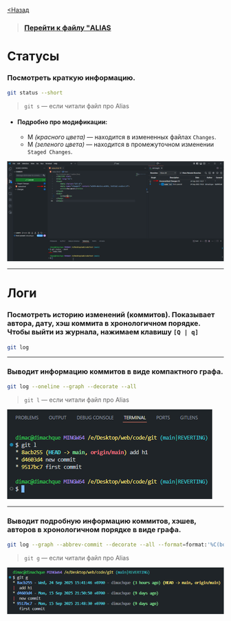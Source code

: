 [<Назад](/readme.md)

> ### [Перейти к файлу "ALIAS](/readme_ru/Alias.md)

# Статусы

### Посмотреть краткую информацию.

```bash
git status --short
```
> `git s` — если читали файл про Alias

* #### Подробно про модификации:
    + M *(красного цвета)* — находится в измененных файлах `Changes`.
    + M *(зеленого цвета)* — находится в промежуточном изменении `Staged Changes`.

![](/assets/Status%20'n'%20Logs/git%20status.png)

---

# Логи

### Посмотреть историю изменений (коммитов). Показывает автора, дату, хэш коммита в хронологичном порядке. Чтобы выйти из журнала, нажимаем клавишу `[Q | q]`

```bash
git log
```

---

### Выводит информацию коммитов в виде компактного графа.

```bash
git log --oneline --graph --decorate --all
```
> `git l` — если читали файл про Alias

![](/assets/Status%20'n'%20Logs/git%20log.png)

---

### Выводит подробную информацию коммитов, хэшев, авторов в хронологичном порядке в виде графа.

```bash
git log --graph --abbrev-commit --decorate --all --format=format:'%C(bold blue)%h%C(reset) - %C(bold cyan)%aD%C(dim white) - %an%C(reset) %C(bold green)(%ar)%C(reset)%C(bold yellow)%d%C(reset)%n %C(white)%s%C(reset)'
```
> `git g` — если читали файл про Alias

![](/assets/Status%20'n'%20Logs/git%20log%20подробный.png)